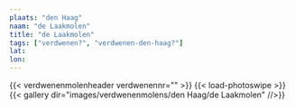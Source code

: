 ```yaml
---
plaats: "den Haag"
naam: "de Laakmolen"
title: "de Laakmolen"
tags: ["verdwenen?", "verdwenen-den-haag?"]
lat: 
lon: 
---
```

{{< verdwenenmolenheader verdwenennr="" >}}
{{< load-photoswipe >}}
{{< gallery dir="images/verdwenenmolens/den Haag/de Laakmolen" //>}}

